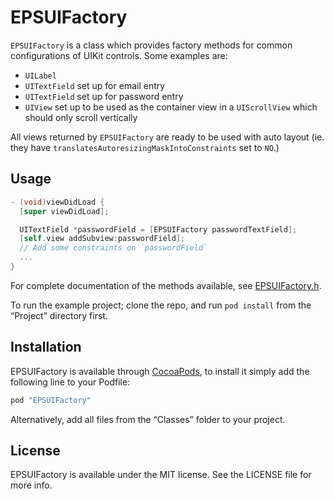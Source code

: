 # EPSUIFactory

`EPSUIFactory` is a class which provides factory methods for common configurations of UIKit controls. Some examples are:

- `UILabel`
- `UITextField` set up for email entry
- `UITextField` set up for password entry
- `UIView` set up to be used as the container view in a `UIScrollView` which should only scroll vertically

All views returned by `EPSUIFactory` are ready to be used with auto layout (ie. they have `translatesAutoresizingMaskIntoConstraints` set to `NO`.)

## Usage

```objective-c
- (void)viewDidLoad {
  [super viewDidLoad];

  UITextField *passwordField = [EPSUIFactory passwordTextField];
  [self.view addSubview:passwordField];
  // Add some constraints on `passwordField`
  ...
}
```

For complete documentation of the methods available, see [EPSUIFactory.h](https://github.com/ElectricPeelSoftware/EPSFactoryUI/blob/master/Classes/EPSFactoryUI.h).

To run the example project; clone the repo, and run `pod install` from the “Project” directory first.

## Installation

EPSUIFactory is available through [CocoaPods](http://cocoapods.org), to install it simply add the following line to your Podfile:

```ruby
pod "EPSUIFactory"
```

Alternatively, add all files from the “Classes” folder to your project.

## License

EPSUIFactory is available under the MIT license. See the LICENSE file for more info.
